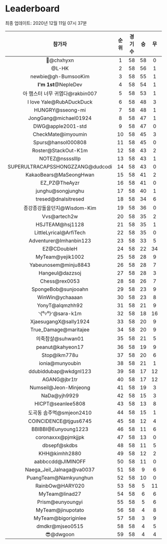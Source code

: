 # Leaderboard
최종 업데이트: 2020년 12월 11일 07시 37분




| 참가자 | 순위 | 경기수 | 승 | 무 | 패 | 승점 |
|:---:|:---:|:---:|:---:|:---:|:---:|:---:|
| 👑@chxhyxn | 1 | 58 | 58 | 0 | 0 | 174 |
| @L-HK | 2 | 58 | 56 | 1 | 1 | 169 |
| newbie@gh-BumsooKim | 3 | 58 | 55 | 1 | 2 | 166 |
| **I'm 1st**@NepleDev | 4 | 58 | 54 | 1 | 3 | 163 |
| 아 햄스터 너무 귀엽다@rakbin007 | 5 | 58 | 53 | 1 | 4 | 160 |
| I love Yale@RubADuckDuck | 6 | 58 | 48 | 3 | 7 | 147 |
| HUNGRY@sseong-mi | 7 | 58 | 48 | 1 | 9 | 145 |
| JongGang@michael01924 | 8 | 58 | 47 | 1 | 10 | 142 |
| DWG@apple2001-std | 9 | 58 | 47 | 0 | 11 | 141 |
| CheckMate@imyoumin | 10 | 58 | 45 | 3 | 10 | 138 |
| Spurs@hansol000808 | 11 | 58 | 45 | 0 | 13 | 135 |
| Roster@StackOut-K1m | 12 | 58 | 43 | 2 | 13 | 131 |
| NOTEZ@nsssslllp | 13 | 58 | 43 | 1 | 14 | 130 |
| SUPERULTRACAPSSHONGZZANG@dudcodi | 14 | 58 | 43 | 0 | 15 | 129 |
| KakaoBears@MaSeongHwan | 15 | 58 | 41 | 2 | 15 | 125 |
| EZ_PZ@TheAyzr | 16 | 58 | 41 | 0 | 17 | 123 |
| junghu@songjunghu | 17 | 58 | 40 | 1 | 17 | 121 |
| tresed@dnalsitresed | 18 | 58 | 34 | 6 | 18 | 108 |
| 종강종강돌을던지@Wisdom-Kim | 19 | 58 | 36 | 0 | 22 | 108 |
| Vvs@artech2w | 20 | 58 | 35 | 2 | 21 | 107 |
| HSJTEAM@hsj1128 | 21 | 58 | 35 | 1 | 22 | 106 |
| LittleLyrical@ArfiTech | 22 | 58 | 35 | 0 | 23 | 105 |
| Adventurer@Imhanbin123 | 23 | 58 | 33 | 5 | 20 | 104 |
| EZ@CDoubleH | 24 | 58 | 22 | 34 | 2 | 100 |
| MyTeam@yejik1002 | 25 | 58 | 28 | 9 | 21 | 93 |
| Yabeunosem@minju8843 | 26 | 58 | 28 | 7 | 23 | 91 |
| Hangeul@dazzsoj | 27 | 58 | 28 | 3 | 27 | 87 |
| Chess@rex0053 | 28 | 58 | 26 | 7 | 25 | 85 |
| SpongeBob@sunjooahn | 29 | 58 | 23 | 9 | 26 | 78 |
| WinWin@ychaaaan | 30 | 58 | 23 | 8 | 27 | 77 |
| YonyT@alqmzhh92 | 31 | 58 | 21 | 9 | 28 | 72 |
| ◝(⁰▿⁰)◜@sara-k1m | 32 | 58 | 18 | 16 | 24 | 70 |
| XjaesugangX@sally1924 | 33 | 58 | 20 | 9 | 29 | 69 |
| True_Damage@maritajee | 34 | 58 | 20 | 9 | 29 | 69 |
| 의죽참살@suhwan01 | 35 | 58 | 21 | 5 | 32 | 68 |
| peanut@kahyeon17 | 36 | 58 | 19 | 9 | 30 | 66 |
| Stop@lkm778u | 37 | 58 | 20 | 6 | 32 | 66 |
| ionia@munyoubin | 38 | 58 | 21 | 1 | 36 | 64 |
| ddubiddubap@wkdgnl123 | 39 | 58 | 17 | 12 | 29 | 63 |
| AGANG@jbr1tr | 40 | 58 | 17 | 12 | 29 | 63 |
| Numseil@Jeon-Minjeong | 41 | 58 | 19 | 3 | 36 | 60 |
| NaDa@yjh9929 | 42 | 58 | 15 | 3 | 40 | 48 |
| HICPT@seanlee5808 | 43 | 58 | 13 | 8 | 37 | 47 |
| 도곡동 솜주먹@smjeon2410 | 44 | 58 | 15 | 1 | 42 | 46 |
| COINCIDENCE@tjgus6745 | 45 | 58 | 12 | 4 | 42 | 40 |
| BBIBBI@Eunyoung1223 | 46 | 58 | 11 | 6 | 41 | 39 |
| coronaxxx@pjmkjjpk | 47 | 58 | 13 | 0 | 45 | 39 |
| dbsepf@skdbs | 48 | 58 | 11 | 5 | 42 | 38 |
| KHH@kimhh2880 | 49 | 58 | 12 | 2 | 44 | 38 |
| aabbccdd@JIMINOFF | 50 | 58 | 11 | 0 | 47 | 33 |
| Naega_Jeil_Jalnaga@va0037 | 51 | 58 | 9 | 6 | 43 | 33 |
| PuangTeam@Namkyunghun | 52 | 58 | 10 | 0 | 48 | 30 |
| RainbOw@HARY020 | 53 | 58 | 5 | 11 | 42 | 26 |
| MyTeam@linad27 | 54 | 58 | 6 | 6 | 46 | 24 |
| Prism@eunyoungyi | 55 | 58 | 5 | 6 | 47 | 21 |
| MyTeam@jinupotato | 56 | 58 | 4 | 8 | 46 | 20 |
| MyTeam@bigoriginlee | 57 | 58 | 3 | 9 | 46 | 18 |
| dmdkr@mjseo0515 | 58 | 58 | 4 | 5 | 49 | 17 |
| 😎@dwgoon | 59 | 58 | 4 | 4 | 50 | 16 |